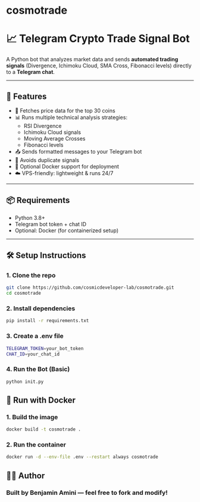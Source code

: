 # cosmotrade

# 📈 Telegram Crypto Trade Signal Bot

A Python bot that analyzes market data and sends **automated trading signals** (Divergence, Ichimoku Cloud, SMA Cross, Fibonacci levels) directly to a **Telegram chat**.

---

## 🚀 Features

- 📡 Fetches price data for the top 30 coins
- 📊 Runs multiple technical analysis strategies:
  - RSI Divergence
  - Ichimoku Cloud signals
  - Moving Average Crosses
  - Fibonacci levels
- 📤 Sends formatted messages to your Telegram bot
- 🧠 Avoids duplicate signals
- 🐳 Optional Docker support for deployment
- ☁️ VPS-friendly: lightweight & runs 24/7

---

## 📦 Requirements

- Python 3.8+
- Telegram bot token + chat ID
- Optional: Docker (for containerized setup)

---

## 🛠️ Setup Instructions

### 1. Clone the repo

```bash
git clone https://github.com/cosmicdeveloper-lab/cosmotrade.git
cd cosmotrade
```

### 2. Install dependencies

```bash
pip install -r requirements.txt
```

### 3. Create a .env file

```bash
TELEGRAM_TOKEN=your_bot_token
CHAT_ID=your_chat_id
```

### 4. Run the Bot (Basic)

```bash
python init.py
```

## 🐳 Run with Docker

### 1. Build the image

```bash
docker build -t cosmotrade .
```

### 2. Run the container

```bash
docker run -d --env-file .env --restart always cosmotrade
```

## 🧑‍💻 Author

### Built by Benjamin Amini — feel free to fork and modify!

